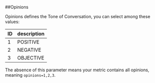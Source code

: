 ##Opinions

Opinions defines the Tone of Conversation, you can select among these values:

ID | description
--- | --- 
1	| POSITIVE
2	| NEGATIVE
3	| OBJECTIVE

The absence of this parameter means your metric contains all opinions, meaning `opinions=1,2,3`.